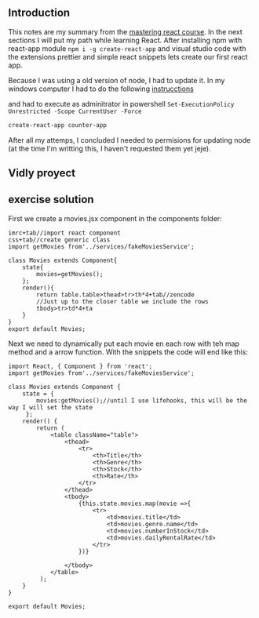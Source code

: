 ## Introduction

This notes are my summary from the [mastering react course](https://codewithmosh.com/p/mastering-react).
In the next sections I will put my path while learning React. After installing npm with react-app module `npm i -g create-react-app` and visual studio code with the extensions prettier and simple react snippets lets create our first react app.

Because I was using a old version of node, I had to update it. In my windows computer I had to do the following [instrucctions](https://stackoverflow.com/questions/18412129/how-can-i-update-npm-on-windows)

and had to execute as adminitrator in powershell `Set-ExecutionPolicy Unrestricted -Scope CurrentUser -Force`

```bash
create-react-app counter-app
```

After all my attemps, I concluded I needed to permisions for updating node (at the time I'm writting this, I haven't requested them yet jeje).

## Vidly proyect

## exercise solution

First we create a movies.jsx component in the components folder:

```
imrc+tab//import react component
css+tab//create generic class
import getMovies from'../services/fakeMoviesService';

class Movies extends Component{
    state{
        movies=getMovies();
    };
    render(){
        return table.table>thead>tr>th*4+tab//zencode
        //Just up to the closer table we include the rows
        tbody>tr>td*4+ta
    }
}
export default Movies;

```

Next we need to dynamically put each movie en each row with teh map method and a arrow function. With the snippets the code will end like this:

```
import React, { Component } from 'react';
import getMovies from'../services/fakeMoviesService';

class Movies extends Component {
    state = {
        movies:getMovies();//until I use lifehooks, this will be the way I will set the state
     };
    render() {
        return (
            <table className="table">
                <thead>
                    <tr>
                        <th>Title</th>
                        <th>Genre</th>
                        <th>Stock</th>
                        <th>Rate</th>
                    </tr>
                </thead>
                <tbody>
                    {this.state.movies.map(movie =>{
                        <tr>
                            <td>movies.title</td>
                            <td>movies.genre.name</td>
                            <td>movies.numberInStock</td>
                            <td>movies.dailyRentalRate</td>
                        </tr>
                    })}

                </tbody>
            </table>
         );
    }
}

export default Movies;
```
